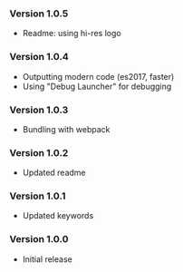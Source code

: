 ### Version 1.0.5
- Readme: using hi-res logo

### Version 1.0.4
- Outputting modern code (es2017, faster)
- Using "Debug Launcher" for debugging

### Version 1.0.3
- Bundling with webpack

### Version 1.0.2
- Updated readme

### Version 1.0.1
- Updated keywords

### Version 1.0.0
- Initial release
